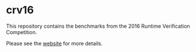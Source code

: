 # crv16

This repository contains the benchmarks from the 2016 Runtime Verification Competition.

Please see the <a href="https://www.rv-competition.org/2016-2/">website</a> for more details.
